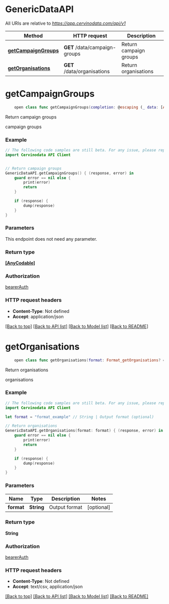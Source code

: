 # GenericDataAPI

All URIs are relative to *https://app.cervinodata.com/api/v1*

Method | HTTP request | Description
------------- | ------------- | -------------
[**getCampaignGroups**](GenericDataAPI.md#getcampaigngroups) | **GET** /data/campaign-groups | Return campaign groups
[**getOrganisations**](GenericDataAPI.md#getorganisations) | **GET** /data/organisations | Return organisations


# **getCampaignGroups**
```swift
    open class func getCampaignGroups(completion: @escaping (_ data: [AnyCodable]?, _ error: Error?) -> Void)
```

Return campaign groups

campaign groups

### Example
```swift
// The following code samples are still beta. For any issue, please report via http://github.com/OpenAPITools/openapi-generator/issues/new
import Cervinodata API Client


// Return campaign groups
GenericDataAPI.getCampaignGroups() { (response, error) in
    guard error == nil else {
        print(error)
        return
    }

    if (response) {
        dump(response)
    }
}
```

### Parameters
This endpoint does not need any parameter.

### Return type

[**[AnyCodable]**](AnyCodable.md)

### Authorization

[bearerAuth](../README.md#bearerAuth)

### HTTP request headers

 - **Content-Type**: Not defined
 - **Accept**: application/json

[[Back to top]](#) [[Back to API list]](../README.md#documentation-for-api-endpoints) [[Back to Model list]](../README.md#documentation-for-models) [[Back to README]](../README.md)

# **getOrganisations**
```swift
    open class func getOrganisations(format: Format_getOrganisations? = nil, completion: @escaping (_ data: String?, _ error: Error?) -> Void)
```

Return organisations

organisations

### Example
```swift
// The following code samples are still beta. For any issue, please report via http://github.com/OpenAPITools/openapi-generator/issues/new
import Cervinodata API Client

let format = "format_example" // String | Output format (optional)

// Return organisations
GenericDataAPI.getOrganisations(format: format) { (response, error) in
    guard error == nil else {
        print(error)
        return
    }

    if (response) {
        dump(response)
    }
}
```

### Parameters

Name | Type | Description  | Notes
------------- | ------------- | ------------- | -------------
 **format** | **String** | Output format | [optional] 

### Return type

**String**

### Authorization

[bearerAuth](../README.md#bearerAuth)

### HTTP request headers

 - **Content-Type**: Not defined
 - **Accept**: text/csv, application/json

[[Back to top]](#) [[Back to API list]](../README.md#documentation-for-api-endpoints) [[Back to Model list]](../README.md#documentation-for-models) [[Back to README]](../README.md)

